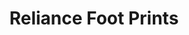---
title: "Reliance Foot Prints"
url: /bangalore/reliance-foot-prints-thanisandra-main-road/
shop: shoes
---
